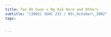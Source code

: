 ```yaml
---
title: Tan Ah Suan v Ng Aik Kern and Others 
subtitle: "[2002] SGHC 231 / 03\_October\_2002"
tags:


---
```


